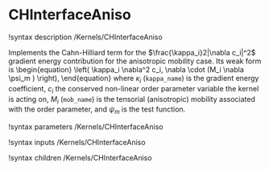 # CHInterfaceAniso

!syntax description /Kernels/CHInterfaceAniso

Implements the Cahn-Hilliard term for the $\frac{\kappa_i}2|\nabla c_i|^2$ gradient
energy contribution for the anisotropic mobility case. Its weak form is
\begin{equation}
\left( \kappa_i \nabla^2 c_i, \nabla \cdot (M_i \nabla \psi_m ) \right),
\end{equation}
where $\kappa_i$ (`kappa_name`) is the gradient energy coefficient, $c_i$ the conserved
non-linear order parameter variable the kernel is acting on, $M_i$ (`mob_name`) is
the tensorial (anisotropic) mobility associated with the order parameter, and $\psi_m$
is the test function.

!syntax parameters /Kernels/CHInterfaceAniso

!syntax inputs /Kernels/CHInterfaceAniso

!syntax children /Kernels/CHInterfaceAniso

